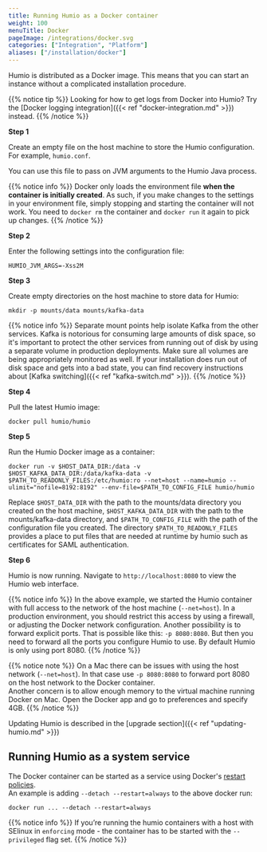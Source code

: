 ```yaml
---
title: Running Humio as a Docker container
weight: 100
menuTitle: Docker
pageImage: /integrations/docker.svg
categories: ["Integration", "Platform"]
aliases: ["/installation/docker"]
---
```


Humio is distributed as a Docker image. This means that you can start an
instance without a complicated installation procedure.

{{% notice tip %}}
Looking for how to get logs from Docker into Humio? Try the [Docker logging integration]({{< ref "docker-integration.md" >}}) instead.
{{% /notice %}}

**Step 1**

Create an empty file on the host machine to store the Humio configuration.
For example, `humio.conf`.

You can use this file to pass on JVM arguments to the Humio Java process.

{{% notice info %}}
Docker only loads the environment file **when the container is initially created**.
As such, if you make changes to the settings in your environment file, simply
stopping and starting the container will not work. You need to `docker rm` the
container and `docker run` it again to pick up changes.
{{% /notice %}}

**Step 2**

Enter the following settings into the configuration file:

```shell
HUMIO_JVM_ARGS=-Xss2M
```

<!--
{{% notice note %}}
These settings are for a machine with 8GB of RAM or more.
{{% /notice %}}
-->

**Step 3**

Create empty directories on the host machine to store data for Humio:

```shell
mkdir -p mounts/data mounts/kafka-data
```

{{% notice info %}}
Separate mount points help isolate Kafka from the other services. Kafka is notorious for
consuming large amounts of disk space, so it's important to protect the other services from
running out of disk by using a separate volume in production deployments.
Make sure all volumes are being appropriately monitored as well. If your installation does
run out of disk space and gets into a bad state, you can find recovery instructions about [Kafka switching]({{< ref "kafka-switch.md" >}}).
{{% /notice %}}

**Step 4**

Pull the latest Humio image:

```shell
docker pull humio/humio
```

**Step 5**

Run the Humio Docker image as a container:

```shell
docker run -v $HOST_DATA_DIR:/data -v $HOST_KAFKA_DATA_DIR:/data/kafka-data -v $PATH_TO_READONLY_FILES:/etc/humio:ro --net=host --name=humio --ulimit="nofile=8192:8192" --env-file=$PATH_TO_CONFIG_FILE humio/humio
```

Replace `$HOST_DATA_DIR` with the path to the mounts/data directory you created
on the host machine, `$HOST_KAFKA_DATA_DIR` with the path to the mounts/kafka-data
directory, and `$PATH_TO_CONFIG_FILE` with the path of the configuration file you
created. The directory `$PATH_TO_READONLY_FILES` provides a place to put files that
are needed at runtime by humio such as certificates for SAML authentication.

**Step 6**

Humio is now running. Navigate to `http://localhost:8080` to view the Humio web interface.

{{% notice info %}}
In the above example, we started the Humio container with full access to the
network of the host machine (`--net=host`). In a production environment, you
should restrict this access by using a firewall, or adjusting the Docker network
configuration. Another possibility is to forward explicit ports.
That is possible like this: `-p 8080:8080`. But then you need to forward all
the ports you configure Humio to use. By default Humio is only using port 8080.
{{% /notice %}}

{{% notice note %}}
On a Mac there can be issues with using the host network (`--net=host`). In
that case use `-p 8080:8080` to forward port 8080 on the host network to the Docker container.  
Another concern is to allow enough memory to the virtual machine running Docker
on Mac. Open the Docker app and go to preferences and specify 4GB.
{{% /notice %}}

Updating Humio is described in the [upgrade section]({{< ref "updating-humio.md" >}})

## Running Humio as a system service

The Docker container can be started as a service using Docker's [restart policies](https://docs.docker.com/engine/reference/run/#restart-policies-restart).  
An example is adding `--detach --restart=always` to the above docker run:

```shell
docker run ... --detach --restart=always
```

{{% notice info %}}
If you’re running the humio containers with a host with SElinux in `enforcing` mode - the container has to be started
with the `--privileged` flag set.
{{% /notice %}}
